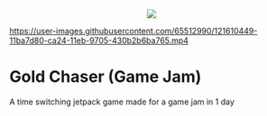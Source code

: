 <div style="text-align:center"><img src="https://user-images.githubusercontent.com/65512990/121613736-28b09e00-ca2b-11eb-9071-76f264e0b7bc.png" /></div>

https://user-images.githubusercontent.com/65512990/121610449-11ba7d80-ca24-11eb-9705-430b2b6ba765.mp4

# Gold Chaser (Game Jam)
 A time switching jetpack game made for a game jam in 1 day



